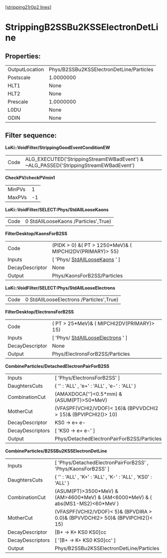 [[stripping21r0p2 lines]](./stripping21r0p2-index)

# StrippingB2SSBu2KSSElectronDetLine

## Properties:

|                |                                          |
|----------------|------------------------------------------|
| OutputLocation | Phys/B2SSBu2KSSElectronDetLine/Particles |
| Postscale      | 1.0000000                                |
| HLT1           | None                                     |
| HLT2           | None                                     |
| Prescale       | 1.0000000                                |
| L0DU           | None                                     |
| ODIN           | None                                     |

## Filter sequence:

**LoKi::VoidFilter/StrippingGoodEventConditionEW**

|      |                                                                                       |
|------|---------------------------------------------------------------------------------------|
| Code | ALG_EXECUTED('StrippingStreamEWBadEvent') & \~ALG_PASSED('StrippingStreamEWBadEvent') |

**CheckPV/checkPVmin1**

|        |     |
|--------|-----|
| MinPVs | 1   |
| MaxPVs | -1  |

**LoKi::VoidFilter/SELECT:Phys/StdAllLooseKaons**

|      |                                      |
|------|--------------------------------------|
| Code | 0 StdAllLooseKaons /Particles',True) |

**FilterDesktop/KaonsForB2SS**

|                 |                                                                       |
|-----------------|-----------------------------------------------------------------------|
| Code            | (PIDK \> 0) &( PT \> 1250\*MeV)& ( MIPCHI2DV(PRIMARY)\> 55)           |
| Inputs          | [ 'Phys/ [StdAllLooseKaons](./stripping21r0p2-stdallloosekaons) ' ] |
| DecayDescriptor | None                                                                  |
| Output          | Phys/KaonsForB2SS/Particles                                           |

**LoKi::VoidFilter/SELECT:Phys/StdAllLooseElectrons**

|      |                                          |
|------|------------------------------------------|
| Code | 0 StdAllLooseElectrons /Particles',True) |

**FilterDesktop/ElectronsForB2SS**

|                 |                                                                               |
|-----------------|-------------------------------------------------------------------------------|
| Code            | ( PT \> 25\*MeV)& ( MIPCHI2DV(PRIMARY)\> 15)                                  |
| Inputs          | [ 'Phys/ [StdAllLooseElectrons](./stripping21r0p2-stdalllooseelectrons) ' ] |
| DecayDescriptor | None                                                                          |
| Output          | Phys/ElectronsForB2SS/Particles                                               |

**CombineParticles/DetachedElectronPairForB2SS**

|                  |                                                                  |
|------------------|------------------------------------------------------------------|
| Inputs           | [ 'Phys/ElectronsForB2SS' ]                                    |
| DaughtersCuts    | { '' : 'ALL' , 'e+' : 'ALL' , 'e-' : 'ALL' }                     |
| CombinationCut   | (AMAXDOCA('')\<0.5\*mm) &(ASUM(PT)\>50\*MeV)                     |
| MotherCut        | (VFASPF(VCHI2/VDOF)\< 16)& (BPVVDCHI2 \> 15)& (BPVIPCHI2()\> 10) |
| DecayDescriptor  | KS0 -\> e+ e-                                                    |
| DecayDescriptors | [ 'KS0 -\> e+ e-' ]                                            |
| Output           | Phys/DetachedElectronPairForB2SS/Particles                       |

**CombineParticles/B2SSBu2KSSElectronDetLine**

|                  |                                                                                       |
|------------------|---------------------------------------------------------------------------------------|
| Inputs           | [ 'Phys/DetachedElectronPairForB2SS' , 'Phys/KaonsForB2SS' ]                        |
| DaughtersCuts    | { '' : 'ALL' , 'K+' : 'ALL' , 'K-' : 'ALL' , 'KS0' : 'ALL' }                          |
| CombinationCut   | (ASUM(PT)\>3500\*MeV) & (AM\>4600\*MeV) & (AM\<6000\*MeV) & ( abs(MS1-MS2)\<60\*MeV ) |
| MotherCut        | (VFASPF(VCHI2/VDOF)\< 5)& (BPVDIRA \> 0.0)& (BPVVDCHI2\> 50)& (BPVIPCHI2()\< 15)      |
| DecayDescriptor  | [B+ -\> K+ KS0 KS0]cc                                                               |
| DecayDescriptors | [ '[B+ -\> K+ KS0 KS0]cc' ]                                                       |
| Output           | Phys/B2SSBu2KSSElectronDetLine/Particles                                              |
